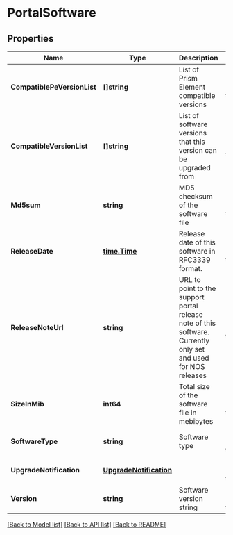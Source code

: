 # PortalSoftware

## Properties
Name | Type | Description | Notes
------------ | ------------- | ------------- | -------------
**CompatiblePeVersionList** | **[]string** | List of Prism Element compatible versions | [optional] [default to null]
**CompatibleVersionList** | **[]string** | List of software versions that this version can be upgraded from  | [optional] [default to null]
**Md5sum** | **string** | MD5 checksum of the software file | [optional] [default to null]
**ReleaseDate** | [**time.Time**](time.Time.md) | Release date of this software in RFC3339 format.  | [optional] [default to null]
**ReleaseNoteUrl** | **string** | URL to point to the support portal release note of this software. Currently only set and used for NOS releases  | [optional] [default to null]
**SizeInMib** | **int64** | Total size of the software file in mebibytes | [optional] [default to null]
**SoftwareType** | **string** | Software type | [optional] [default to null]
**UpgradeNotification** | [**UpgradeNotification**](upgrade_notification.md) |  | [optional] [default to null]
**Version** | **string** | Software version string | [optional] [default to null]

[[Back to Model list]](../README.md#documentation-for-models) [[Back to API list]](../README.md#documentation-for-api-endpoints) [[Back to README]](../README.md)
